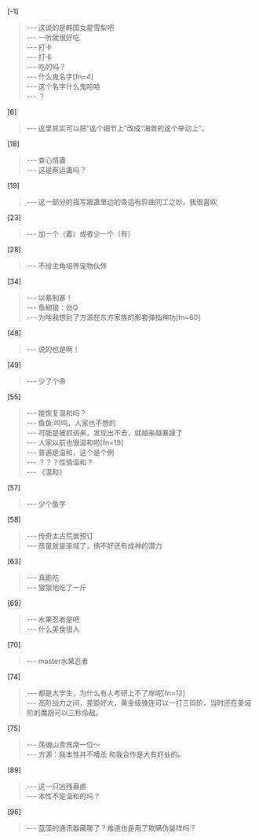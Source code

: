 
[-1] 
>--- 这说的是韩国女星雪梨吧<br>
>--- 一听就很好吃<br>
>--- 打卡<br>
>--- 打卡<br>
>--- 吃的吗？<br>
>--- 什么鬼名字[fn=4]<br>
>--- 这个名字什么鬼哈哈<br>
>--- ？<br>

[6] 
>--- 这里其实可以把“这个细节上”改成“海兽的这个举动上”。<br>

[18] 
>--- 查心情蛊<br>
>--- 这是察运蛊吗？<br>

[19] 
>--- 这一部分的描写跟蛊里边的查运有异曲同工之妙。我很喜欢<br>

[23] 
>--- 加一个（着）或者少一个（有）<br>

[28] 
>--- 不给主角培养宠物伙伴<br>

[34] 
>--- 以暴制暴！<br>
>--- 鱼翅狼：勿Q<br>
>--- 为啥我想到了方源在东方家族的那套弹指神功[fn=60]<br>

[48] 
>--- 说的也是啊！<br>

[49] 
>--- 少了个命<br>

[55] 
>--- 能恢复温和吗？<br>
>--- 鱼鱼:呜呜，人家也不想的<br>
>--- 可能是被抓进来，发现出不去，就越来越暴躁了<br>
>--- 人家以前也很温和啦[fn=19]<br>
>--- 普遍是温和，这个是个例<br>
>--- ？？？性情温和？<br>
>--- 《温和》<br>

[57] 
>--- 少个鱼字<br>

[58] 
>--- 传奇太古荒兽预订<br>
>--- 孩童就是圣域了，搞不好还有成神的潜力<br>

[63] 
>--- 真能吃<br>
>--- 狠狠地吃了一斤<br>

[69] 
>--- 水果忍者是吧<br>
>--- 什么美食猎人<br>

[70] 
>--- master水果忍者<br>

[74] 
>--- 都是大学生，为什么有人考研上不了岸呢[fn=12]<br>
>--- 高阶战力之间，差距好大，黄金级锋连可以一打三同阶，当时还在圣域阶的魔厨可以三秒杀敌。<br>

[75] 
>--- 荡魂山贵宾席一位～<br>
>--- 方源：我本性并不嗜杀 和我合作是大有好处的。<br>

[89] 
>--- 这一只凶残暴虐<br>
>--- 本性不是温和的吗？<br>

[96] 
>--- 蓝藻的通讯器藏哪了？难道也是用了欺瞒伪装阵吗？<br>
